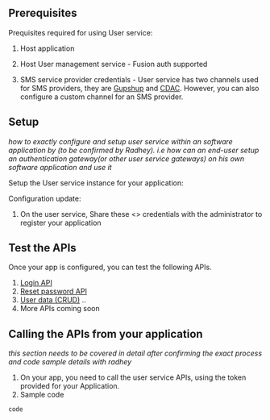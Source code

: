 ## Prerequisites

Prequisites required for using User service:

1. Host application

2. Host User management service - Fusion auth supported

3. SMS service provider credentials - User service has two channels used for SMS providers, they are [Gupshup](/src/user/sms/gupshup/) and [CDAC](/src/user/sms/cdac/). However, you can also configure a custom channel for an SMS provider.

## Setup

*how to exactly configure and setup user service within an software application by (to be confirmed by Radhey). i.e how can an end-user setup an authentication gateway(or other user service gateways) on his own software application and use it*

Setup the User service instance for your application:

Configuration update:

1. On the user service, Share these <> credentials with the administrator to register your application

## Test the APIs

Once your app is configured, you can test the following APIs.

1. [Login API](/src/admin/fusionauth/)
2. [Reset password API](/src/user/sms/)
3. [User data (CRUD)](/src/user/user-db/)
..
4. More APIs coming soon

## Calling the APIs from your application

*this section needs to be covered in detail after confirming the exact process and code sample details with radhey*

1. On your app, you need to call the user service APIs, using the token provided for your Application.
2. Sample code 

```ts
code
```
